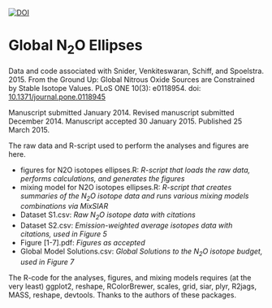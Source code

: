 [![DOI](https://zenodo.org/badge/21259/jjvenky/Global-N2O-Ellipses.svg)](https://zenodo.org/badge/latestdoi/21259/jjvenky/Global-N2O-Ellipses)

Global N<sub>2</sub>O Ellipses
==============================

Data and code associated with Snider, Venkiteswaran, Schiff, and Spoelstra. 2015. From the Ground Up: Global Nitrous Oxide Sources are Constrained by Stable Isotope Values. PLoS ONE 10(3): e0118954. doi: [10.1371/journal.pone.0118945](http://journals.plos.org/plosone/article?id=10.1371/journal.pone.0118954)

Manuscript submitted January 2014. Revised manuscript submitted December 2014. Manuscript accepted 30 January 2015. Published 25 March 2015.

The raw data and R-script used to perform the analyses and figures are here.

* figures for N2O isotopes ellipses.R: *R-script that loads the raw data, performs calculations, and generates the figures*
* mixing model for N2O isotopes ellipses.R: *R-script that creates summaries of the N<sub>2</sub>O isotope data and runs various mixing models combinations via MixSIAR*
* Dataset S1.csv: *Raw N<sub>2</sub>O isotope data with citations*
* Dataset S2.csv: *Emission-weighted average isotopes data with citations, used in Figure 5*
* Figure [1-7].pdf: *Figures as accepted*
* Global Model Solutions.csv: *Global Solutions to the N<sub>2</sub>O isotope budget, used in Figure 7*

The R-code for the analyses, figures, and mixing models requires (at the very least) ggplot2, reshape, RColorBrewer, scales, grid, siar, plyr, R2jags, MASS, reshape, devtools. Thanks to the authors of these packages.

